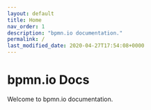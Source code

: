 ```yaml
---
layout: default
title: Home
nav_order: 1
description: "bpmn.io documentation."
permalink: /
last_modified_date: 2020-04-27T17:54:08+0000
---
```


# bpmn.io Docs

Welcome to bpmn.io documentation.
